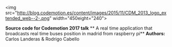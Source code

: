<img src="http://blog.codemotion.es/content/images/2015/11/CDM_2013_logo_extended_web--2-.png" width="450eight="240"></img>


**Source code for Codemotion 2017 talk**
** A real time application that broadcasts real time buses position in madrid from raspberry pi**
**Authors:** Carlos Landeras & Rodrigo Cabello
